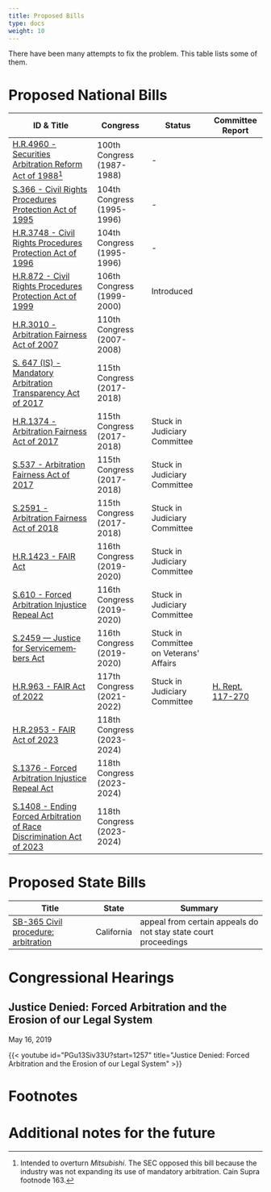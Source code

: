 ```yaml
---
title: Proposed Bills
type: docs
weight: 10
---
```


There have been many attempts to fix the problem. This table lists some of them.

# Proposed National Bills

| ID & Title  | Congress | Status | Committee Report |
| ----------- | ---- | ------ | ------ |
| [H.R.4960 - Securities Arbitration Reform Act of 1988](https://www.congress.gov/bill/100th-congress/house-bill/4960)[^hr4960sec] | 100th Congress (1987-1988) | - | |
| [S.366 - Civil Rights Procedures Protection Act of 1995](https://www.congress.gov/bill/104th-congress/senate-bill/366) | 104th Congress (1995-1996) | - | |
| [H.R.3748 - Civil Rights Procedures Protection Act of 1996](https://www.congress.gov/bill/104th-congress/house-bill/3748) | 104th Congress (1995-1996) | - |
| [H.R.872 - Civil Rights Procedures Protection Act of 1999](https://www.congress.gov/bill/106th-congress/house-bill/872/text) | 106th Congress (1999-2000) | Introduced | |
| [H.R.3010 - Arbitration Fairness Act of 2007](https://www.congress.gov/bill/110th-congress/house-bill/3010) | 110th Congress (2007-2008) | |
| [S. 647 (IS) - Mandatory Arbitration Transparency Act of 2017](https://www.govinfo.gov/app/details/BILLS-115s647is) | 115th Congress (2017-2018) | |
| [H.R.1374 - Arbitration Fairness Act of 2017](https://www.congress.gov/bill/115th-congress/house-bill/1374) | 115th Congress (2017-2018) | Stuck in Judiciary Committee | |
| [S.537 - Arbitration Fairness Act of 2017](https://www.congress.gov/bill/115th-congress/senate-bill/537) | 115th Congress (2017-2018) | Stuck in Judiciary Committee | |
| [S.2591 - Arbitration Fairness Act of 2018](https://www.congress.gov/bill/115th-congress/senate-bill/2591) | 115th Congress (2017-2018) | Stuck in Judiciary Committee | |
| [H.R.1423 - FAIR Act](https://www.congress.gov/bill/116th-congress/house-bill/1423) | 116th Congress (2019-2020)| Stuck in Judiciary Committee | |
| [S.610 - Forced Arbitration Injustice Repeal Act](https://www.congress.gov/bill/116th-congress/senate-bill/610) | 116th Congress (2019-2020)| Stuck in Judiciary Committee | |
| [S.2459 — Justice for Ser­vice­mem­bers Act](https://www.congress.gov/bill/116th-congress/senate-bill/2459/text?r=5&s=1) | 116th Congress (2019-2020) | Stuck in Committee on Veterans' Affairs | |
| [H.R.963 - FAIR Act of 2022](https://www.congress.gov/bill/117th-congress/house-bill/963) | 117th Congress (2021-2022) | Stuck in Judiciary Committee | [H. Rept. 117-270](https://www.congress.gov/congressional-report/117th-congress/house-report/270/1?) |
| [H.R.2953 - FAIR Act of 2023](https://www.congress.gov/bill/118th-congress/house-bill/2953) | 118th Congress (2023-2024) | | |
| [S.1376 - Forced Arbitration Injustice Repeal Act](https://www.congress.gov/bill/118th-congress/senate-bill/1376) | 118th Congress (2023-2024) | | |
| [S.1408 - Ending Forced Arbitration of Race Discrimination Act of 2023](https://www.congress.gov/bill/118th-congress/senate-bill/1408) | 118th Congress (2023-2024) | |

# Proposed State Bills

| Title | State | Summary |
| ----------- | ----------- | --- |
| [SB-365 Civil procedure: arbitration](https://leginfo.legislature.ca.gov/faces/billNavClient.xhtml?bill_id=202320240SB365)| California| appeal from certain appeals do not stay state court proceedings |

# Congressional Hearings

## Justice Denied: Forced Arbitration and the Erosion of our Legal System

May 16, 2019

{{< youtube id="PGu13Siv33U?start=1257" title="Justice Denied: Forced Arbitration and the Erosion of our Legal System" >}}

# Footnotes
[^hr4960sec]: Intended to overturn _Mitsubishi_. The SEC opposed this bill because the industry was not expanding its use of mandatory arbitration. Cain Supra footnode 163.

# Additional notes for the future

